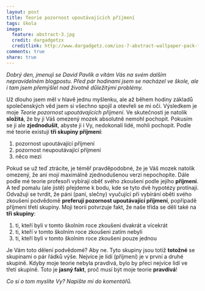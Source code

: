 ```yaml
---
layout: post
title: Teorie pozornost upoutávajících příjmení
tags: škola
image:
  feature: abstract-3.jpg
  credit: dargadgetzx
  creditlink: http://www.dargadgetz.com/ios-7-abstract-wallpaper-pack-for-iphone-5-and-ipod-touch-retina/
comments: true
share: true
---
```


_Dobrý den, jmenuji se David Pavlík a vítám Vás na svém dalším nepravidelném blogpostu.
Před pár hodinami jsem se nacházel ve škole, ale i tam jsem přemýšlel nad životně důležitými problémy._

Už dlouho jsem měl v hlavě jednu myšlenku, ale až během hodiny základů společenských věd jsem si všechno spojil a otevřeli se mi oči. Výsledkem je moje _Teorie pozornost upoutávajících příjmení_. Ve skutečnosti je natolik **složitá**, že by ji Váš omezený mozek absolutně nemohl pochopit. Pokusím se ji ale **zjednodušit**, abyste ji i Vy, nedokonalí lidé, mohli pochopit.
Podle mé teorie existují **tři skupiny příjmení**:

1.  pozornost upoutávající příjmení
2.  pozornost neupoutávající příjmení
3.  něco mezi

Pokud se už teď ztrácíte, je téměř pravděpodobné, že je Váš mozek natolik omezený, že ani mojí maximálně zjednodušenou verzi nepochopíte.
Dále podle mé teorie profesoři vybírají oběť svého zkoušení podle jejího **příjmení**. A teď pomalu (ale jistě) přejdeme k bodu, kde se tyto dvě hypotézy protínají.
Odvažuji se tvrdit, že páni (paní, slečny) vyučující při vybírání oběti svého zkoušení podvědomě **preferují pozornost upoutávající příjmení**, popřípadě příjmení třetí skupiny.
Moji teorii potvrzuje fakt, že naše třída se dělí také na **tři skupiny**:

1.  ti, kteří byli v tomto školním roce zkoušeni dvakrát a vícekrát
2.  ti, kteří v tomto školním roce zkoušeni zatím nebyli
3.  ti, kteří byli v tomto školním roce zkoušeni pouze jednou

Je Vám toto dělení podvědomé? Aby ne. Tyto skupiny jsou totiž **totožné** se skupinami o pár řádků výše.
Nejvíce je lidí (příjmení) je v první a druhé skupině. Kdyby moje teorie nebyla pravdivá, bylo by přeci nejvíce lidí ve třetí skupině. Toto je **jasný fakt**, proč musí být moje teorie **pravdivá**!

_Co si o tom myslíte Vy? Napište mi do komentářů._
